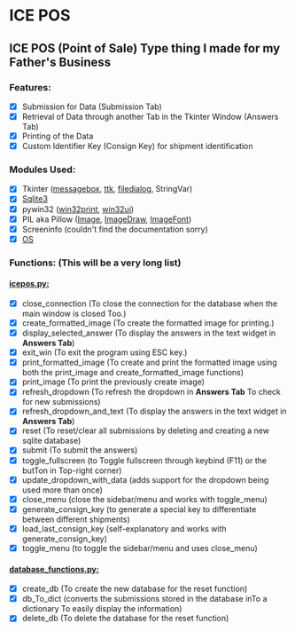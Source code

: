 # ICE POS
## ICE POS (Point of Sale) Type thing I made for my Father's Business
### Features:
- [x] Submission for Data (Submission Tab)
- [x] Retrieval of Data through another Tab in the Tkinter Window (Answers Tab)
- [x] Printing of the Data
- [x] Custom Identifier Key (Consign Key) for shipment identification
### Modules Used:
- [x] Tkinter ([messagebox](https://docs.python.org/3.9/library/tkinter.messagebox.html), [ttk](https://docs.python.org/3.9/library/tkinter.ttk.html), [filedialog](https://docs.python.org/3.9/library/dialog.html), StringVar)
- [x] [Sqlite3](https://docs.python.org/3.9/library/sqlite3.html)
- [x] pywin32 ([win32print](http://timgolden.me.uk/pywin32-docs/win32print.html), [win32ui](http://timgolden.me.uk/pywin32-docs/win32ui.html))
- [x] PIL aka Pillow ([Image](https://pillow.readthedocs.io/en/stable/reference/Image.html), [ImageDraw](https://pillow.readthedocs.io/en/stable/reference/ImageDraw.html), [ImageFont](https://pillow.readthedocs.io/en/stable/reference/ImageFont.html))
- [x] Screeninfo (couldn't find the documentation sorry)
- [x] [OS](https://docs.python.org/3/library/os.html)
### Functions: (This will be a very long list)
#### [**icepos.py:**](https://github.com/RyanGamingYT/ICEPOS/blob/master/icepos.py)
- [x] close_connection (To close the connection for the database when the main window is closed Too.)
- [x] create_formatted_image (To create the formatted image for printing.)
- [x] display_selected_answer (To display the answers in the text widget in **Answers Tab**)
- [x] exit_win (To exit the program using ESC key.)
- [x] print_formatted_image (To create and print the formatted image using both the print_image and 
  create_formatted_image functions)
- [x] print_image (To print the previously create image)
- [x] refresh_dropdown (To refresh the dropdown in **Answers Tab** To check for new submissions)
- [x] refresh_dropdown_and_text (To display the answers in the text widget in **Answers Tab**)
- [x] reset (To reset/clear all submissions by deleting and creating a new sqlite database)
- [x] submit (To submit the answers)
- [x] toggle_fullscreen (to Toggle fullscreen through keybind (F11) or the butTon in Top-right corner)
- [x] update_dropdown_with_data (adds support for the dropdown being used more than once)
- [x] close_menu (close the sidebar/menu and works with toggle_menu)
- [x] generate_consign_key (to generate a special key to differentiate between different shipments)
- [x] load_last_consign_key (self-explanatory and works with generate_consign_key)
- [x] toggle_menu (to toggle the sidebar/menu and uses close_menu)
#### [**database_functions.py:**](https://github.com/RyanGamingYT/blob/master/database_functions.py)
- [x] create_db (To create the new database for the reset function)
- [x] db_To_dict (converts the submissions stored in the database inTo a dictionary To easily display the information)
- [x] delete_db (To delete the database for the reset function)
